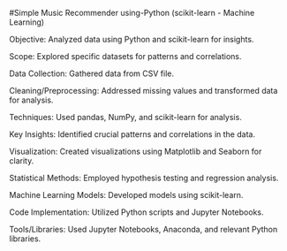 #Simple Music Recommender using-Python (scikit-learn - Machine Learning)

Objective: Analyzed data using Python and scikit-learn for insights.

Scope: Explored specific datasets for patterns and correlations.

Data Collection: Gathered data from CSV file.

Cleaning/Preprocessing: Addressed missing values and transformed data for analysis.

Techniques: Used pandas, NumPy, and scikit-learn for analysis.

Key Insights: Identified crucial patterns and correlations in the data.

Visualization: Created visualizations using Matplotlib and Seaborn for clarity.

Statistical Methods: Employed hypothesis testing and regression analysis.

Machine Learning Models: Developed models using scikit-learn.

Code Implementation: Utilized Python scripts and Jupyter Notebooks.

Tools/Libraries: Used Jupyter Notebooks, Anaconda, and relevant Python libraries.

